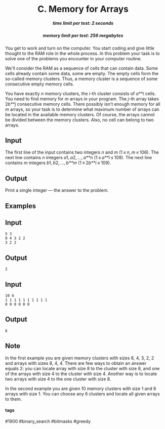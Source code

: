 <h1 style='text-align: center;'> C. Memory for Arrays</h1>

<h5 style='text-align: center;'>time limit per test: 2 seconds</h5>
<h5 style='text-align: center;'>memory limit per test: 256 megabytes</h5>

You get to work and turn on the computer. You start coding and give little thought to the RAM role in the whole process. In this problem your task is to solve one of the problems you encounter in your computer routine.

We'll consider the RAM as a sequence of cells that can contain data. Some cells already contain some data, some are empty. The empty cells form the so-called memory clusters. Thus, a memory cluster is a sequence of some consecutive empty memory cells. 

You have exactly *n* memory clusters, the *i*-th cluster consists of *a**i* cells. You need to find memory for *m* arrays in your program. The *j*-th array takes 2*b**j* consecutive memory cells. There possibly isn't enough memory for all *m* arrays, so your task is to determine what maximum number of arrays can be located in the available memory clusters. Of course, the arrays cannot be divided between the memory clusters. Also, no cell can belong to two arrays.

## Input

The first line of the input contains two integers *n* and *m* (1 ≤ *n*, *m* ≤ 106). The next line contains *n* integers *a*1, *a*2, ..., *a**n* (1 ≤ *a**i* ≤ 109). The next line contains *m* integers *b*1, *b*2, ..., *b**m* (1 ≤ 2*b**i* ≤ 109).

## Output

Print a single integer — the answer to the problem.

## Examples

## Input


```
5 3  
8 4 3 2 2  
3 2 2  

```
## Output


```
2  

```
## Input


```
10 6  
1 1 1 1 1 1 1 1 1 1  
0 0 0 0 0 0  

```
## Output


```
6  

```
## Note

In the first example you are given memory clusters with sizes 8, 4, 3, 2, 2 and arrays with sizes 8, 4, 4. There are few ways to obtain an answer equals 2: you can locate array with size 8 to the cluster with size 8, and one of the arrays with size 4 to the cluster with size 4. Another way is to locate two arrays with size 4 to the one cluster with size 8.

In the second example you are given 10 memory clusters with size 1 and 6 arrays with size 1. You can choose any 6 clusters and locate all given arrays to them.



#### tags 

#1900 #binary_search #bitmasks #greedy 